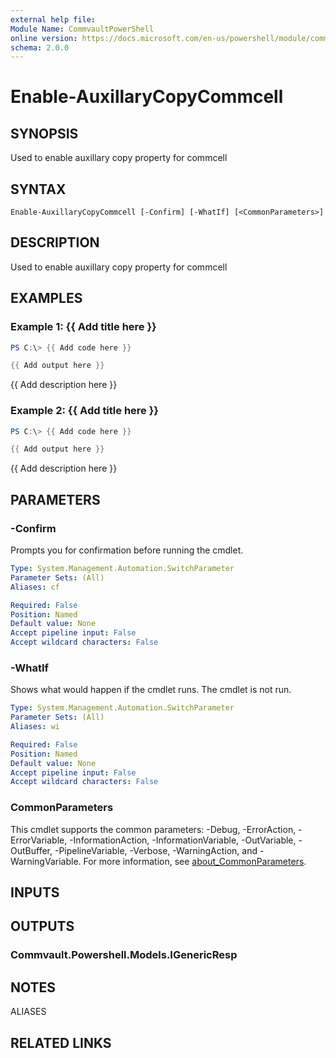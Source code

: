 ```yaml
---
external help file:
Module Name: CommvaultPowerShell
online version: https://docs.microsoft.com/en-us/powershell/module/commvaultpowershell/enable-auxillarycopycommcell
schema: 2.0.0
---
```


# Enable-AuxillaryCopyCommcell

## SYNOPSIS
Used to enable auxillary copy property for commcell

## SYNTAX

```
Enable-AuxillaryCopyCommcell [-Confirm] [-WhatIf] [<CommonParameters>]
```

## DESCRIPTION
Used to enable auxillary copy property for commcell

## EXAMPLES

### Example 1: {{ Add title here }}
```powershell
PS C:\> {{ Add code here }}

{{ Add output here }}
```

{{ Add description here }}

### Example 2: {{ Add title here }}
```powershell
PS C:\> {{ Add code here }}

{{ Add output here }}
```

{{ Add description here }}

## PARAMETERS

### -Confirm
Prompts you for confirmation before running the cmdlet.

```yaml
Type: System.Management.Automation.SwitchParameter
Parameter Sets: (All)
Aliases: cf

Required: False
Position: Named
Default value: None
Accept pipeline input: False
Accept wildcard characters: False
```

### -WhatIf
Shows what would happen if the cmdlet runs.
The cmdlet is not run.

```yaml
Type: System.Management.Automation.SwitchParameter
Parameter Sets: (All)
Aliases: wi

Required: False
Position: Named
Default value: None
Accept pipeline input: False
Accept wildcard characters: False
```

### CommonParameters
This cmdlet supports the common parameters: -Debug, -ErrorAction, -ErrorVariable, -InformationAction, -InformationVariable, -OutVariable, -OutBuffer, -PipelineVariable, -Verbose, -WarningAction, and -WarningVariable. For more information, see [about_CommonParameters](http://go.microsoft.com/fwlink/?LinkID=113216).

## INPUTS

## OUTPUTS

### Commvault.Powershell.Models.IGenericResp

## NOTES

ALIASES

## RELATED LINKS

